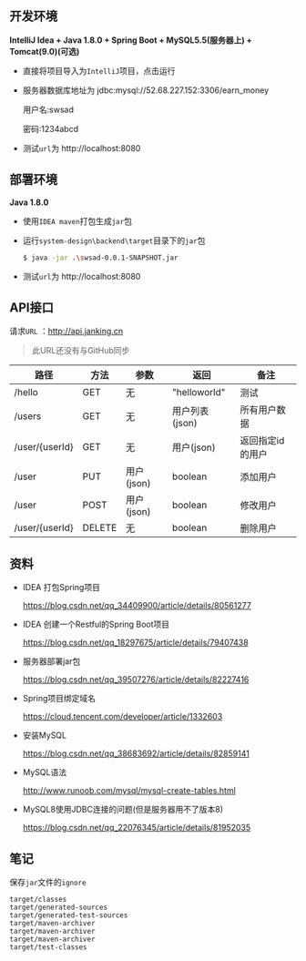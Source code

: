 ## 开发环境

**IntelliJ Idea + Java 1.8.0 + Spring Boot + MySQL5.5(服务器上) + Tomcat(9.0)(可选)** 



- 直接将项目导入为`IntelliJ`项目，点击运行

- 服务器数据库地址为 jdbc:mysql://52.68.227.152:3306/earn_money

  用户名:swsad

  密码:1234abcd

- 测试`url`为 http://localhost:8080

## 部署环境

**Java 1.8.0**



- 使用`IDEA maven`打包生成`jar`包

- 运行`system-design\backend\target`目录下的`jar`包

  ```bash
  $ java -jar .\swsad-0.0.1-SNAPSHOT.jar 
  ```

- 测试`url`为 http://localhost:8080

## API接口

请求`URL` ：http://api.janking.cn

> 此URL还没有与GitHub同步

| 路径 | 方法 | 参数 | 返回 | 备注   |
| ---- | ---- | ---- | ---- | ------ |
| /hello | GET | 无 | "helloworld" | 测试 |
| /users | GET | 无 | 用户列表(json) | 所有用户数据 |
| /user/{userId} | GET | 无 | 用户(json) | 返回指定id的用户 |
| /user | PUT | 用户(json) | boolean | 添加用户 |
| /user | POST | 用户(json) | boolean | 修改用户 |
| /user/{userId} | DELETE | 无 | boolean | 删除用户 |

## 资料

- IDEA 打包Spring项目

  <https://blog.csdn.net/qq_34409900/article/details/80561277>

- IDEA 创建一个Restful的Spring Boot项目

  <https://blog.csdn.net/qq_18297675/article/details/79407438>

- 服务器部署jar包

  <https://blog.csdn.net/qq_39507276/article/details/82227416>

- Spring项目绑定域名

  <https://cloud.tencent.com/developer/article/1332603>

- 安装MySQL

  <https://blog.csdn.net/qq_38683692/article/details/82859141>

- MySQL语法

  <http://www.runoob.com/mysql/mysql-create-tables.html>

- MySQL8使用JDBC连接的问题(但是服务器用不了版本8)

  <https://blog.csdn.net/qq_22076345/article/details/81952035>

## 笔记

保存`jar`文件的`ignore`

```
target/classes
target/generated-sources
target/generated-test-sources
target/maven-archiver
target/maven-archiver
target/maven-archiver
target/test-classes
```

